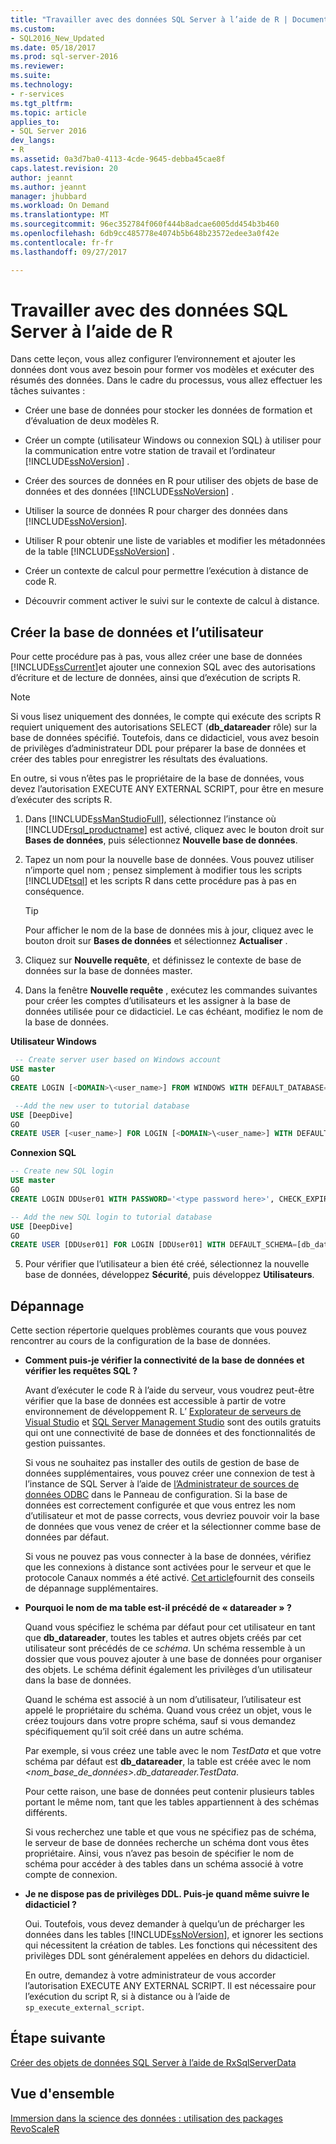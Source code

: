 ```yaml
---
title: "Travailler avec des données SQL Server à l’aide de R | Documents Microsoft"
ms.custom:
- SQL2016_New_Updated
ms.date: 05/18/2017
ms.prod: sql-server-2016
ms.reviewer: 
ms.suite: 
ms.technology:
- r-services
ms.tgt_pltfrm: 
ms.topic: article
applies_to:
- SQL Server 2016
dev_langs:
- R
ms.assetid: 0a3d7ba0-4113-4cde-9645-debba45cae8f
caps.latest.revision: 20
author: jeannt
ms.author: jeannt
manager: jhubbard
ms.workload: On Demand
ms.translationtype: MT
ms.sourcegitcommit: 96ec352784f060f444b8adcae6005dd454b3b460
ms.openlocfilehash: 6db9cc485778e4074b5b648b23572edee3a0f42e
ms.contentlocale: fr-fr
ms.lasthandoff: 09/27/2017

---
```

# <a name="work-with-sql-server-data-using-r"></a>Travailler avec des données SQL Server à l’aide de R

Dans cette leçon, vous allez configurer l’environnement et ajouter les données dont vous avez besoin pour former vos modèles et exécuter des résumés des données. Dans le cadre du processus, vous allez effectuer les tâches suivantes :
  
- Créer une base de données pour stocker les données de formation et d’évaluation de deux modèles R.
  
- Créer un compte (utilisateur Windows ou connexion SQL) à utiliser pour la communication entre votre station de travail et l’ordinateur [!INCLUDE[ssNoVersion](../../includes/ssnoversion-md.md)] .
  
- Créer des sources de données en R pour utiliser des objets de base de données et des données [!INCLUDE[ssNoVersion](../../includes/ssnoversion-md.md)] .
  
- Utiliser la source de données R pour charger des données dans [!INCLUDE[ssNoVersion](../../includes/ssnoversion-md.md)].
  
- Utiliser R pour obtenir une liste de variables et modifier les métadonnées de la table [!INCLUDE[ssNoVersion](../../includes/ssnoversion-md.md)] .
  
- Créer un contexte de calcul pour permettre l’exécution à distance de code R.
  
- Découvrir comment activer le suivi sur le contexte de calcul à distance.
  
## <a name="create-the-database-and-user"></a>Créer la base de données et l’utilisateur

Pour cette procédure pas à pas, vous allez créer une base de données [!INCLUDE[ssCurrent](../../includes/sscurrent-md.md)]et ajouter une connexion SQL avec des autorisations d’écriture et de lecture de données, ainsi que d’exécution de scripts R.

> [!NOTE]
> Si vous lisez uniquement des données, le compte qui exécute des scripts R requiert uniquement des autorisations SELECT (**db_datareader** rôle) sur la base de données spécifié. Toutefois, dans ce didacticiel, vous avez besoin de privilèges d’administrateur DDL pour préparer la base de données et créer des tables pour enregistrer les résultats des évaluations.
> 
> En outre, si vous n’êtes pas le propriétaire de la base de données, vous devez l’autorisation EXECUTE ANY EXTERNAL SCRIPT, pour être en mesure d’exécuter des scripts R.

1. Dans [!INCLUDE[ssManStudioFull](../../includes/ssmanstudiofull-md.md)], sélectionnez l’instance où [!INCLUDE[rsql_productname](../../includes/rsql-productname-md.md)] est activé, cliquez avec le bouton droit sur **Bases de données**, puis sélectionnez **Nouvelle base de données**.
  
2. Tapez un nom pour la nouvelle base de données. Vous pouvez utiliser n’importe quel nom ; pensez simplement à modifier tous les scripts [!INCLUDE[tsql](../../includes/tsql-md.md)] et les scripts R dans cette procédure pas à pas en conséquence.
  
    > [!TIP]
    > Pour afficher le nom de la base de données mis à jour, cliquez avec le bouton droit sur **Bases de données** et sélectionnez **Actualiser** .
  
3. Cliquez sur **Nouvelle requête**, et définissez le contexte de base de données sur la base de données master.
  
4. Dans la fenêtre **Nouvelle requête** , exécutez les commandes suivantes pour créer les comptes d’utilisateurs et les assigner à la base de données utilisée pour ce didacticiel. Le cas échéant, modifiez le nom de la base de données.
  
**Utilisateur Windows**
  
```SQL
 -- Create server user based on Windows account
USE master
GO
CREATE LOGIN [<DOMAIN>\<user_name>] FROM WINDOWS WITH DEFAULT_DATABASE=[DeepDive]

 --Add the new user to tutorial database
USE [DeepDive]
GO
CREATE USER [<user_name>] FOR LOGIN [<DOMAIN>\<user_name>] WITH DEFAULT_SCHEMA=[db_datareader]
```

**Connexion SQL**

```SQL
-- Create new SQL login
USE master
GO
CREATE LOGIN DDUser01 WITH PASSWORD='<type password here>', CHECK_EXPIRATION=OFF, CHECK_POLICY=OFF;

-- Add the new SQL login to tutorial database
USE [DeepDive]
GO
CREATE USER [DDUser01] FOR LOGIN [DDUser01] WITH DEFAULT_SCHEMA=[db_datareader]
```

5. Pour vérifier que l’utilisateur a bien été créé, sélectionnez la nouvelle base de données, développez **Sécurité**, puis développez **Utilisateurs**.

## <a name="troubleshooting"></a>Dépannage

Cette section répertorie quelques problèmes courants que vous pouvez rencontrer au cours de la configuration de la base de données.

- **Comment puis-je vérifier la connectivité de la base de données et vérifier les requêtes SQL ?**
  
    Avant d’exécuter le code R à l’aide du serveur, vous voudrez peut-être vérifier que la base de données est accessible à partir de votre environnement de développement R. L’ [Explorateur de serveurs de Visual Studio](https://msdn.microsoft.com/library/x603htbk.aspx) et [SQL Server Management Studio](../../ssms/download-sql-server-management-studio-ssms.md) sont des outils gratuits qui ont une connectivité de base de données et des fonctionnalités de gestion puissantes.
  
    Si vous ne souhaitez pas installer des outils de gestion de base de données supplémentaires, vous pouvez créer une connexion de test à l’instance de SQL Server à l’aide de [l’Administrateur de sources de données ODBC](https://msdn.microsoft.com/library/ms714024.aspx) dans le Panneau de configuration. Si la base de données est correctement configurée et que vous entrez les nom d’utilisateur et mot de passe corrects, vous devriez pouvoir voir la base de données que vous venez de créer et la sélectionner comme base de données par défaut.
  
    Si vous ne pouvez pas vous connecter à la base de données, vérifiez que les connexions à distance sont activées pour le serveur et que le protocole Canaux nommés a été activé. [Cet article](http://social.technet.microsoft.com/wiki/contents/articles/2102.how-to-troubleshoot-connecting-to-the-sql-server-database-engine.aspx)fournit des conseils de dépannage supplémentaires.
  
- **Pourquoi le nom de ma table est-il précédé de « datareader » ?**
  
    Quand vous spécifiez le schéma par défaut pour cet utilisateur en tant que **db_datareader**, toutes les tables et autres objets créés par cet utilisateur sont précédés de ce *schéma*. Un schéma ressemble à un dossier que vous pouvez ajouter à une base de données pour organiser des objets. Le schéma définit également les privilèges d’un utilisateur dans la base de données.
  
    Quand le schéma est associé à un nom d’utilisateur, l’utilisateur est appelé le propriétaire du schéma. Quand vous créez un objet, vous le créez toujours dans votre propre schéma, sauf si vous demandez spécifiquement qu’il soit créé dans un autre schéma.
  
    Par exemple, si vous créez une table avec le nom *TestData* et que votre schéma par défaut est **db_datareader**, la table est créée avec le nom *<nom_base_de_données>.db_datareader.TestData*.
  
    Pour cette raison, une base de données peut contenir plusieurs tables portant le même nom, tant que les tables appartiennent à des schémas différents.
   
    Si vous recherchez une table et que vous ne spécifiez pas de schéma, le serveur de base de données recherche un schéma dont vous êtes propriétaire. Ainsi, vous n’avez pas besoin de spécifier le nom de schéma pour accéder à des tables dans un schéma associé à votre compte de connexion.
  
- **Je ne dispose pas de privilèges DDL. Puis-je quand même suivre le didacticiel ?**
  
    Oui. Toutefois, vous devez demander à quelqu’un de précharger les données dans les tables [!INCLUDE[ssNoVersion](../../includes/ssnoversion-md.md)], et ignorer les sections qui nécessitent la création de tables. Les fonctions qui nécessitent des privilèges DDL sont généralement appelées en dehors du didacticiel.

    En outre, demandez à votre administrateur de vous accorder l’autorisation EXECUTE ANY EXTERNAL SCRIPT. Il est nécessaire pour l’exécution du script R, si à distance ou à l’aide de `sp_execute_external_script`.

## <a name="next-step"></a>Étape suivante

[Créer des objets de données SQL Server à l’aide de RxSqlServerData](../../advanced-analytics/tutorials/deepdive-create-sql-server-data-objects-using-rxsqlserverdata.md)

## <a name="overview"></a>Vue d'ensemble

[Immersion dans la science des données : utilisation des packages RevoScaleR](../../advanced-analytics/tutorials/deepdive-data-science-deep-dive-using-the-revoscaler-packages.md)




